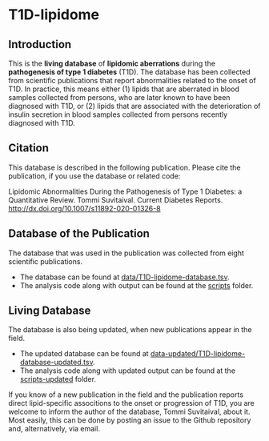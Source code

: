 # T1D-lipidome

## Introduction

This is the **living database** of **lipidomic aberrations** during the **pathogenesis of type 1 diabetes** (T1D). The database has been collected from scientific publications that report abnormalities related to the onset of T1D. In practice, this means either (1) lipids that are aberrated in blood samples collected from persons, who are later known to have been diagnosed with T1D, or (2) lipids that are associated with the deterioration of insulin secretion in blood samples collected from persons recently diagnosed with T1D.

## Citation

This database is described in the following publication. Please cite the publication, if you use the database or related code:

Lipidomic Abnormalities During the Pathogenesis of Type 1 Diabetes: a Quantitative Review. Tommi Suvitaival. Current Diabetes Reports. http://dx.doi.org/10.1007/s11892-020-01326-8

## Database of the Publication

The database that was used in the publication was collected from eight scientific publications.

* The database can be found at [data/T1D-lipidome-database.tsv](data/T1D-lipidome-database.tsv).
* The analysis code along with output can be found at the [scripts](scripts) folder.

## Living Database

The database is also being updated, when new publications appear in the field.

* The updated database can be found at [data-updated/T1D-lipidome-database-updated.tsv](data-updated/T1D-lipidome-database-updated.tsv).
* The analysis code along with updated output can be found at the [scripts-updated](scripts) folder.

If you know of a new publication in the field and the publication reports direct lipid-specific associtions to the onset or progression of T1D, you are welcome to inform the author of the database, Tommi Suvitaival, about it. Most easily, this can be done by posting an issue to the Github repository and, alternatively, via email.
